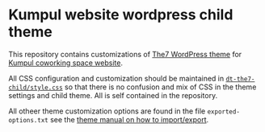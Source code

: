 # Kumpul website wordpress child theme
This repository contains customizations of [The7 WordPress theme](http://guide.dream-theme.com/the7/user-guide/introduction/) 
for [Kumpul coworking space website](https://www.kumpul.co).

All CSS configuration and customization should be maintained in [`dt-the7-child/style.css`](dt-the7-child/style.css) so that there 
is no confusion and mix of CSS in the theme settings and child theme. All is self contained in the repository.

All otheer theme customization options are found in the file `exported-options.txt` see the 
[theme manual on how to import/export](http://guide.dream-theme.com/the7/user-guide/theme-options/import-export/).

